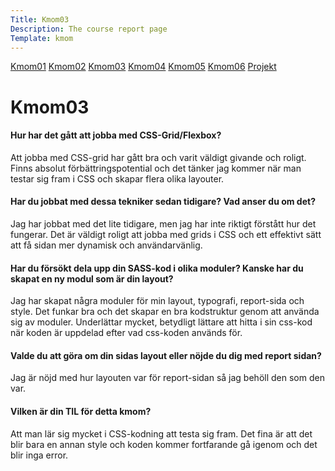 ```yaml
---
Title: Kmom03
Description: The course report page
Template: kmom
---
```





<div class="kmom-boxen">
<a href="kmom01">Kmom01</a>
<a href="kmom02">Kmom02</a>
<a href="kmom03">Kmom03</a>
<a href="kmom04">Kmom04</a>
<a href="kmom05">Kmom05</a>
<a href="kmom06">Kmom06</a>
<a href="projekt">Projekt</a></div>

<div class="kmoms">

<h1>Kmom03</h1>

<h4>Hur har det gått att jobba med CSS-Grid/Flexbox?</h4>
<p>Att jobba med CSS-grid har gått bra och varit väldigt givande och roligt. Finns absolut förbättringspotential och det tänker jag kommer när man testar sig fram i CSS och skapar flera olika layouter. </p>
<h4>Har du jobbat med dessa tekniker sedan tidigare? Vad anser du om det?</h4>
<p>Jag har jobbat med det lite tidigare, men jag har inte riktigt förstått hur det fungerar. Det är väldigt roligt att jobba med grids i CSS och ett effektivt sätt att få sidan mer dynamisk och användarvänlig.  </p>
<h4>Har du försökt dela upp din SASS-kod i olika moduler? Kanske har du skapat en ny modul som är din layout?</h4><p>Jag har skapat några moduler för min layout, typografi, report-sida och style. Det funkar bra och det skapar en bra kodstruktur genom att använda sig av moduler. Underlättar mycket, betydligt lättare att hitta i sin css-kod när koden är uppdelad efter vad css-koden används för. 
</p>
<h4>Valde du att göra om din sidas layout eller nöjde du dig med report sidan?</h4>
<p>Jag är nöjd med hur layouten var för report-sidan så jag behöll den som den var. </p>
<h4>Vilken är din TIL för detta kmom?</h4>
<p>Att man lär sig mycket i CSS-kodning att testa sig fram. Det fina är att det blir bara en annan style och koden kommer fortfarande gå igenom och det blir inga error. </p>




</div>